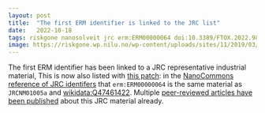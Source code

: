 ```yaml
---
layout: post
title:  "The first ERM identifier is linked to the JRC list"
date:   2022-10-18
tags: riskgone nanosolveit jrc erm:ERM00000064 doi:10.3389/FTOX.2022.981701 nanocommons doi:10.5281/ZENODO.8015080
image: https://riskgone.wp.nilu.no/wp-content/uploads/sites/11/2019/03/cropped-RISKGONE_Logo_96.png
---
```


The first ERM identifier has been linked to a JRC representative industrial material,
This is now also listed with [this patch](https://github.com/NanoCommons/specifications/commit/44c25e04055c3042510d3de106fe6b16d99af850):
in the [NanoCommons reference of JRC identifers](https://nanocommons.github.io/specifications/jrc/) that
`erm:ERM00000064` is the same material as `JRCNM01005a` and [wikidata:Q47461422](http://wikidata.org/entity/Q47461422).
Multiple [peer-reviewed articles have been published](https://scholia.toolforge.org/topic/Q47461422#recently-published-works)
about this JRC material already.
